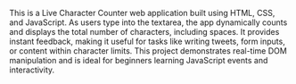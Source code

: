 This is a Live Character Counter web application built using HTML, CSS, and JavaScript. As users type into the textarea, the app dynamically counts and displays the total number of characters, including spaces. It provides instant feedback, making it useful for tasks like writing tweets, form inputs, or content within character limits. This project demonstrates real-time DOM manipulation and is ideal for beginners learning JavaScript events and interactivity.
